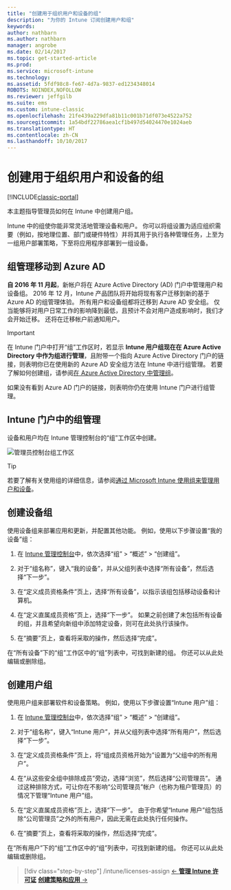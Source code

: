 ```yaml
---
title: "创建用于组织用户和设备的组"
description: "为你的 Intune 订阅创建用户和组"
keywords: 
author: nathbarn
ms.author: nathbarn
manager: angrobe
ms.date: 02/14/2017
ms.topic: get-started-article
ms.prod: 
ms.service: microsoft-intune
ms.technology: 
ms.assetid: 5fdf98c8-fe67-4d7a-9837-ed1234348014
ROBOTS: NOINDEX,NOFOLLOW
ms.reviewer: jeffgilb
ms.suite: ems
ms.custom: intune-classic
ms.openlocfilehash: 21fe439a229dfa81b11c001b71df073e4522a752
ms.sourcegitcommit: 1a54bdf22786aea1cf1b497d54024470e1024aeb
ms.translationtype: HT
ms.contentlocale: zh-CN
ms.lasthandoff: 10/10/2017
---
```

# <a name="create-groups-to-organize-users-and-devices"></a>创建用于组织用户和设备的组

[!INCLUDE[classic-portal](../includes/classic-portal.md)]

本主题指导管理员如何在 Intune 中创建用户组。

Intune 中的组使你能非常灵活地管理设备和用户。 你可以将组设置为适应组织需要（例如，按地理位置、部门或硬件特性）并将其用于执行各种管理任务，上至为一组用户部署策略，下至将应用程序部署到一组设备。

## <a name="group-management-moving-to-azure-ad"></a>组管理移动到 Azure AD

**自 2016 年 11 月起**，新帐户将在 Azure Active Directory (AD) 门户中管理用户和设备组。 2016 年 12 月，Intune 产品团队将开始将现有客户迁移到新的基于 Azure AD 的组管理体验。 所有用户和设备组都将迁移到 Azure AD 安全组。 仅当能够将对用户日常工作的影响降到最低，且预计不会对用户造成影响时，我们才会开始迁移。 还将在迁移帐户前通知用户。


>[!IMPORTANT]
>
>在 Intune 门户中打开“组”工作区时，若显示 **Intune 用户组现在在 Azure Active Directory 中作为组进行管理**，且附带一个指向 Azure Active Directory 门户的链接，则表明你已在使用新的 Azure AD 安全组方法在 Intune 中进行组管理。 若要了解如何创建组，请参阅[在 Azure Active Directory 中管理组](https://docs.microsoft.com/azure/active-directory/active-directory-groups-create-azure-portal)。
>
>如果没有看到 Azure AD 门户的链接，则表明你仍在使用 Intune 门户进行组管理。

## <a name="group-management-in-the-intune-portal"></a>Intune 门户中的组管理

设备和用户均在 Intune 管理控制台的“组”工作区中创建。

![管理员控制台组工作区](./media/groups.png)


> [!TIP]
> 若要了解有关使用组的详细信息，请参阅[通过 Microsoft Intune 使用组来管理用户和设备](/intune-classic/deploy-use/use-groups-to-manage-users-and-devices-with-microsoft-intune)。


## <a name="create-a-device-group"></a>创建设备组
使用设备组来部署应用和更新，并配置其他功能。 例如，使用以下步骤设置“我的设备”组：

1.  在 [Intune 管理控制台](https://manage.microsoft.com/)中，依次选择“组” > “概述” > “创建组”。

2.  对于“组名称”，键入“我的设备”，并从父组列表中选择“所有设备”，然后选择“下一步”。

3.  在“定义成员资格条件”页上，选择“所有设备”，以指示该组包括移动设备和计算机。

4.  在“定义直属成员资格”页上，选择“下一步”。 如果之前创建了未包括所有设备的组，并且希望向新组中添加特定设备，则可在此处执行该操作。

5.  在“摘要”页上，查看将采取的操作，然后选择“完成”。

在“所有设备”下的“组”工作区中的“组”列表中，可找到新建的组。 你还可以从此处编辑或删除组。

## <a name="create-a-user-group"></a>创建用户组
使用用户组来部署软件和设备策略。 例如，使用以下步骤设置“Intune 用户”组：

1.  在 [Intune 管理控制台](https://manage.microsoft.com/)中，依次选择“组” > “概述” > “创建组”。

2.  对于“组名称”，键入“Intune 用户”，并从父组列表中选择“所有用户”，然后选择“下一步”。

3.  在“定义成员资格条件”页上，将“组成员资格开始为”设置为“父组中的所有用户”。

4.  在“从这些安全组中排除成员”旁边，选择“浏览”，然后选择“公司管理员”。 通过这种排除方式，可让你在不影响“公司管理员”帐户（也称为租户管理员）的情况下管理“Intune 用户”组。

5.  在“定义直属成员资格”页上，选择“下一步”。 由于你希望“Intune 用户”组包括除“公司管理员”之外的所有用户，因此无需在此处执行任何操作。

6.  在“摘要”页上，查看将采取的操作，然后选择“完成”。

在“所有用户”下的“组”工作区中的“组”列表中，可找到新建的组。 你还可以从此处编辑或删除组。

>[!div class="step-by-step"]
/intune/licenses-assign [&larr; **管理 Intune 许可证**](/intune/licenses-assign)       [**创建策略和应用** &rarr;](.\start-with-a-paid-subscription-to-microsoft-intune-step-6.md)  
